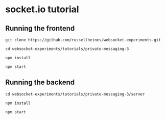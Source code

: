 # socket.io tutorial

## Running the frontend

```
git clone https://github.com/russellheines/websocket-experiments.git

cd websocket-experiments/tutorials/private-messaging-3

npm install

npm start
```

## Running the backend

```
cd websocket-experiments/tutorials/private-messaging-3/server

npm install

npm start
```
